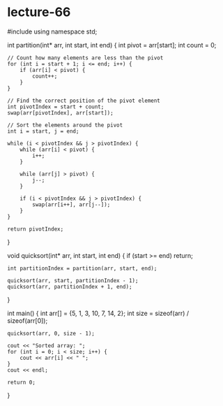 # lecture-66
#include <iostream>
using namespace std;

int partition(int* arr, int start, int end) {
    int pivot = arr[start];
    int count = 0;

    // Count how many elements are less than the pivot
    for (int i = start + 1; i <= end; i++) {
        if (arr[i] < pivot) {
            count++;
        }
    }

    // Find the correct position of the pivot element
    int pivotIndex = start + count;
    swap(arr[pivotIndex], arr[start]);

    // Sort the elements around the pivot
    int i = start, j = end;

    while (i < pivotIndex && j > pivotIndex) {
        while (arr[i] < pivot) {
            i++;
        }

        while (arr[j] > pivot) {
            j--;
        }

        if (i < pivotIndex && j > pivotIndex) {
            swap(arr[i++], arr[j--]);
        }
    }

    return pivotIndex;
}

void quicksort(int* arr, int start, int end) {
    if (start >= end) return;

    int partitionIndex = partition(arr, start, end);

    quicksort(arr, start, partitionIndex - 1);
    quicksort(arr, partitionIndex + 1, end);
}

int main() {
    int arr[] = {5, 1, 3, 10, 7, 14, 2};
    int size = sizeof(arr) / sizeof(arr[0]);

    quicksort(arr, 0, size - 1);

    cout << "Sorted array: ";
    for (int i = 0; i < size; i++) {
        cout << arr[i] << " ";
    }
    cout << endl;

    return 0;
}
